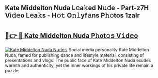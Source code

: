 ## Kate Middelton Nuda L𝚎a𝚔ed N𝚞𝚍e - Part-z7H Vi𝚍𝚎o L𝚎a𝚔s - H𝚘𝚝 O𝚗𝚕yf𝚊ns P𝚑𝚘tos 1zaIr

# <h2><a href="http://kfdekh.oniu.top/?m=Kate+Middelton+Nuda">🔗👉 🔴 Kate Middelton Nuda P𝚑ot𝚘𝚜 V𝚒d𝚎o</a></h2>

[![Kate Middelton Nuda Nu𝚍e𝚜](https://i.imgur.com/0qMVB7G.gif)](http://kfdekh.oniu.top/?m=Kate+Middelton+Nuda)
Social media personality Kate Middelton Nuda, famed for publishing dance and lifestyle material, consisting of presentations and vlogs. The public face of Kate Middelton Nuda exudes warmth and authenticity, yet the inner workings of his private life remain a puzzle.  
